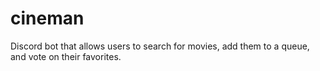 # cineman
Discord bot that allows users to search for movies, add them to a queue, and vote on their favorites.
